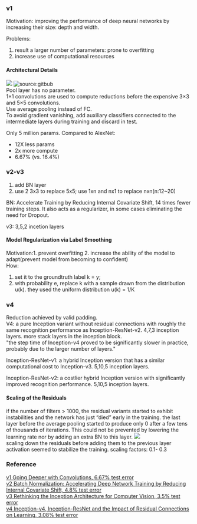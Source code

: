 ### v1
Motivation: improving the performance of deep neural networks by increasing their size: depth and width.

Problems:     
1. result a larger number of parameters: prone to overfitting     
2. increase use of computational resources
#### Architectural Details
![](https://hackathonprojects.files.wordpress.com/2016/09/naive.png?w=651&h=319)
![source:gitbub](https://user-images.githubusercontent.com/1249087/31683804-ea24827c-b34b-11e7-9934-eaf4fc80234a.png)  
Pool layer has no parameter.   
1×1 convolutions are used to compute reductions before the expensive 3×3 and 5×5 convolutions.    
Use average pooling instead of FC.   
To avoid gradient vanishing, add auxiliary classifiers connected to the intermediate layers during training and discard in test.   

Only 5 million params. Compared to AlexNet:   
- 12X less params   
- 2x more compute   
- 6.67% (vs. 16.4%)   

### v2-v3
1. add BN layer
2. use 2 3x3 to replace 5x5; use 1xn and nx1 to replace nxn(n:12~20)  

BN: Accelerate Training by Reducing Internal Covariate Shift, 14 times fewer training steps. It also acts as a regularizer, in some cases eliminating the need for Dropout. 

v3: 3,5,2 incetion layers

#### Model Regularization via Label Smoothing  
Motivation:1. prevent overfitting   2. increase the ability of the model to adapt(prevent model from becoming to confident)   
How: 
1. set it to the groundtruth label k = y; 
2. with probability e, replace k with a sample drawn from the distribution u(k). they used the uniform distribution u(k) = 1/K  

### v4
Reduction achieved by valid padding.  
V4: a pure Inception variant without residual connections with roughly the same recognition performance as Inception-ResNet-v2. 4,7,3 inception layers. more stack layers in the inception block.  
"the step time of Inception-v4 proved to be significantly slower in practice, probably due to the larger number of layers."

Inception-ResNet-v1: a hybrid Inception version that has a similar computational cost to Inception-v3. 5,10,5 inception layers.

Inception-ResNet-v2: a costlier hybrid Inception version with significantly improved recognition performance. 5,10,5 inception layers. 
#### Scaling of the Residuals
if the number of filters > 1000, the residual variants started to exhibit instabilities and the network has just “died” early in the training. the last layer before the average pooling started to produce only 0 after a few tens of thousands of iterations.
This could not be prevented by lowering the learning rate nor by adding an extra BN to this layer.
![](https://qph.fs.quoracdn.net/main-qimg-c4940ebeff4ccc7704e2596b435b2f25)   
scaling down the residuals before adding them to the previous layer activation seemed to stabilize the training. scaling factors: 0.1- 0.3 
### Reference
[v1 Going Deeper with Convolutions, 6.67% test error](http://arxiv.org/abs/1409.4842)   
[v2 Batch Normalization: Accelerating Deep Network Training by Reducing Internal Covariate Shift, 4.8% test error](http://arxiv.org/abs/1502.03167)    
[v3 Rethinking the Inception Architecture for Computer Vision, 3.5% test error](http://arxiv.org/abs/1512.00567)   
[v4 Inception-v4, Inception-ResNet and the Impact of Residual Connections on Learning, 3.08% test error](http://arxiv.org/abs/1602.07261)
